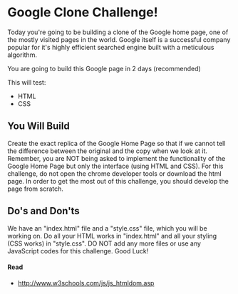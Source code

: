 # Google Clone Challenge!

Today you're going to be building a clone of the Google home page, one of the mostly visited pages in the world. Google itself is a successful company popular for it's highly efficient searched engine built with a meticulous algorithm.

You are going to build this Google page in 2 days (recommended)

This will test:

- HTML
- CSS

## You Will Build

Create the exact replica of the Google Home Page so that if we cannot tell the difference between the original and the copy when we look at it. Remember, you are NOT being asked to implement the functionality of the Google Home Page but only the interface (using HTML and CSS). For this challenge, do not open the chrome developer tools or download the html page. In order to get the most out of this challenge, you should develop the page from scratch.


## Do's and Don'ts

We have an "index.html" file and a "style.css" file, which you will be working on. Do all your HTML works in "index.html" and all your styling (CSS works) in "style.css". DO NOT add any more files or use any JavaScript codes for this challenge. Good Luck!

#### Read
- <http://www.w3schools.com/js/js_htmldom.asp>
